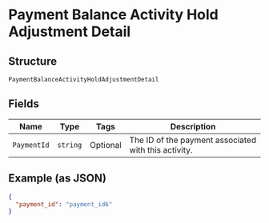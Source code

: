 
# Payment Balance Activity Hold Adjustment Detail

## Structure

`PaymentBalanceActivityHoldAdjustmentDetail`

## Fields

| Name | Type | Tags | Description |
|  --- | --- | --- | --- |
| `PaymentId` | `string` | Optional | The ID of the payment associated with this activity. |

## Example (as JSON)

```json
{
  "payment_id": "payment_id6"
}
```

